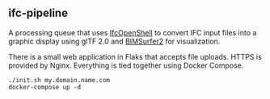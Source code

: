 ifc-pipeline
------------

A processing queue that uses [IfcOpenShell](https://github.com/IfcOpenShell/IfcOpenShell/) to convert IFC input files into a graphic display using glTF 2.0 and [BIMSurfer2](https://github.com/AECgeeks/BIMsurfer2/) for visualization.

There is a small web application in Flaks that accepts file uploads. HTTPS is provided by Nginx. Everything is tied together using Docker Compose.

~~~
./init.sh my.domain.name.com
docker-compose up -d
~~~
